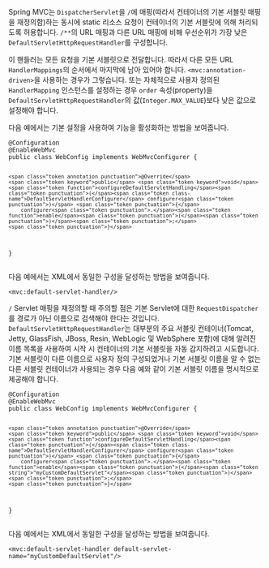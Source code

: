 <p>Spring MVC는 <code>DispatcherServlet</code>을 <code>/</code>에 매핑(따라서 컨테이너의 기본 서블릿 매핑을 재정의함)하는 동시에 static 리소스 요청이 컨테이너의 기본 서블릿에 의해 처리되도록 허용합니다. <code>/**</code>의 URL 매핑과 다른 URL 매핑에 비해 우선순위가 가장 낮은 <code>DefaultServletHttpRequestHandler</code>를 구성합니다.</p>
<p>이 핸들러는 모든 요청을 기본 서블릿으로 전달합니다. 따라서 다른 모든 URL <code>HandlerMappings</code>의 순서에서 마지막에 남아 있어야 합니다. <code>&lt;mvc:annotation-driven&gt;</code>을 사용하는 경우가 그렇습니다. 또는 자체적으로 사용자 정의된 <code>HandlerMapping</code> 인스턴스를 설정하는 경우 <code>order</code> 속성(property)을 <code>DefaultServletHttpRequestHandler</code>의 값(<code>Integer.MAX_VALUE</code>)보다 낮은 값으로 설정해야 합니다.</p>
<p>다음 예에서는 기본 설정을 사용하여 기능을 활성화하는 방법을 보여줍니다.</p>
<pre><code class="language-java"><span class="token annotation punctuation">@Configuration</span>
<span class="token annotation punctuation">@EnableWebMvc</span>
<span class="token keyword">public</span> <span class="token keyword">class</span> <span class="token class-name">WebConfig</span> <span class="token keyword">implements</span> <span class="token class-name">WebMvcConfigurer</span> <span class="token punctuation">{</span>

	<span class="token annotation punctuation">@Override</span>
	<span class="token keyword">public</span> <span class="token keyword">void</span> <span class="token function">configureDefaultServletHandling</span><span class="token punctuation">(</span><span class="token class-name">DefaultServletHandlerConfigurer</span> configurer<span class="token punctuation">)</span> <span class="token punctuation">{</span>
		configurer<span class="token punctuation">.</span><span class="token function">enable</span><span class="token punctuation">(</span><span class="token punctuation">)</span><span class="token punctuation">;</span>
	<span class="token punctuation">}</span>
<span class="token punctuation">}</span></code></pre>
<p>다음 예에서는 XML에서 동일한 구성을 달성하는 방법을 보여줍니다.</p>
<pre><code class="language-xml"><span class="token tag"><span class="token tag"><span class="token punctuation">&lt;</span><span class="token namespace">mvc:</span>default-servlet-handler</span><span class="token punctuation">/&gt;</span></span></code></pre>
<p><code>/</code> Servlet 매핑을 재정의할 때 주의할 점은 기본 Servlet에 대한 <code>RequestDispatcher</code>를 경로가 아닌 이름으로 검색해야 한다는 것입니다. <code>DefaultServletHttpRequestHandler</code>는 대부분의 주요 서블릿 컨테이너(Tomcat, Jetty, GlassFish, JBoss, Resin, WebLogic 및 WebSphere 포함)에 대해 알려진 이름 목록을 사용하여 시작 시 컨테이너의 기본 서블릿을 자동 감지하려고 시도합니다. 기본 서블릿이 다른 이름으로 사용자 정의 구성되었거나 기본 서블릿 이름을 알 수 없는 다른 서블릿 컨테이너가 사용되는 경우 다음 예와 같이 기본 서블릿 이름을 명시적으로 제공해야 합니다.</p>
<pre><code class="language-java"><span class="token annotation punctuation">@Configuration</span>
<span class="token annotation punctuation">@EnableWebMvc</span>
<span class="token keyword">public</span> <span class="token keyword">class</span> <span class="token class-name">WebConfig</span> <span class="token keyword">implements</span> <span class="token class-name">WebMvcConfigurer</span> <span class="token punctuation">{</span>

	<span class="token annotation punctuation">@Override</span>
	<span class="token keyword">public</span> <span class="token keyword">void</span> <span class="token function">configureDefaultServletHandling</span><span class="token punctuation">(</span><span class="token class-name">DefaultServletHandlerConfigurer</span> configurer<span class="token punctuation">)</span> <span class="token punctuation">{</span>
		configurer<span class="token punctuation">.</span><span class="token function">enable</span><span class="token punctuation">(</span><span class="token string">"myCustomDefaultServlet"</span><span class="token punctuation">)</span><span class="token punctuation">;</span>
	<span class="token punctuation">}</span>
<span class="token punctuation">}</span></code></pre>
<p>다음 예에서는 XML에서 동일한 구성을 달성하는 방법을 보여줍니다.</p>
<pre><code class="language-xml"><span class="token tag"><span class="token tag"><span class="token punctuation">&lt;</span><span class="token namespace">mvc:</span>default-servlet-handler</span> <span class="token attr-name">default-servlet-name</span><span class="token attr-value"><span class="token punctuation">=</span><span class="token punctuation">"</span>myCustomDefaultServlet<span class="token punctuation">"</span></span><span class="token punctuation">/&gt;</span></span></code></pre>
